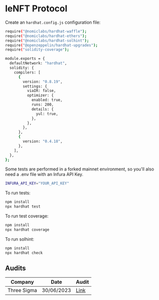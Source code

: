 # leNFT Protocol

Create an `hardhat.config.js` configuration file:

```bash
require("@nomiclabs/hardhat-waffle");
require("@nomiclabs/hardhat-ethers");
require("@nomiclabs/hardhat-solhint");
require("@openzeppelin/hardhat-upgrades");
require("solidity-coverage");

module.exports = {
  defaultNetwork: "hardhat",
  solidity: {
    compilers: [
      {
        version: "0.8.19",
        settings: {
          viaIR: false,
          optimizer: {
            enabled: true,
            runs: 200,
            details: {
              yul: true,
            },
          },
        },
      },
      {
        version: "0.4.18",
      },
    ],
  },
};

```

Some tests are performed in a forked mainnet environment, so you'll also need a .env file with an Infura API Key.

```bash
INFURA_API_KEY="YOUR_API_KEY"

```

To run tests:

```bash
npm install
npx hardhat test
```

To run test coverage:

```bash
npm install
npx hardhat coverage
```

To run solhint:

```bash
npm install
npx hardhat check
```

## Audits

| Company     | Date       | Audit                                                                                                                                                                                                     |
| ----------- | ---------- | --------------------------------------------------------------------------------------------------------------------------------------------------------------------------------------------------------- |
| Three Sigma | 30/06/2023 | [Link](https://files.gitbook.com/v0/b/gitbook-x-prod.appspot.com/o/spaces/rtUBJWIE1PXZefUCF2BX/uploads/Ygx9RXVSM1Ra3yeeS5fJ/leNFT_report_June23.pdf?alt=media&token=8a2a87bf-1f93-4b41-95ed-e571a4eb3459) |
